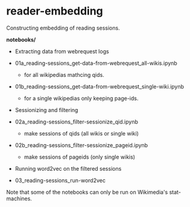 # reader-embedding

Constructing embedding of reading sessions.

**notebooks/**


* Extracting data from webrequest logs  
 * 01a_reading-sessions_get-data-from-webrequest_all-wikis.ipynb   
   - for all wikipedias mathcing qids.
 * 01b_reading-sessions_get-data-from-webrequest_single-wiki.ipynb   
   - for a single wikipedias only keeping page-ids.


* Sessionizing and filtering  
 * 02a_reading-sessions_filter-sessionize_qid.ipynb  
   - make sessions of qids (all wikis or single wiki)
 * 02b_reading-sessions_filter-sessionize_pageid.ipynb
   - make sessions of pageids (only single wikis)


* Running word2vec on the filtered sessions  
 * 03_reading-sessions_run-word2vec


Note that some of the notebooks can only be run on Wikimedia's stat-machines.

